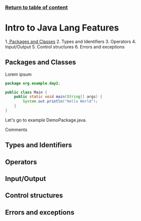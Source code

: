 ### [Return to table of content](../readme.md)
# Intro to Java Lang Features

1.[ Packages and Classes]()
2. Types and Identifiers
3. Operators
4. Input/Output
5. Control structures
6. Errors and exceptions



## Packages and Classes

Lorem ipsum

```java
package org.example.day2;

public class Main {
    public static void main(String[] args) {
        System.out.println("Hello World");
    }
}
```

Let's go to example DemoPackage.java. 


Comments


## Types and Identifiers
## Operators
## Input/Output
## Control structures
## Errors and exceptions